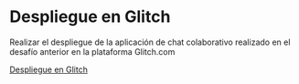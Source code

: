 # Despliegue en Glitch

Realizar el despliegue de la aplicación de chat colaborativo realizado en el desafío anterior en la plataforma Glitch.com

[Despliegue en Glitch](https://cheerful-ivy-gondola.glitch.me/)

